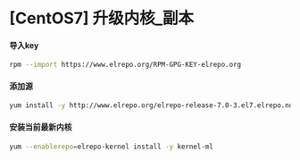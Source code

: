 # [CentOS7] 升级内核\_副本

#### 导入key

```bash
rpm --import https://www.elrepo.org/RPM-GPG-KEY-elrepo.org
```

#### 添加源

```bash
yum install -y http://www.elrepo.org/elrepo-release-7.0-3.el7.elrepo.noarch.rpm
```

#### 安装当前最新内核

```bash
yum --enablerepo=elrepo-kernel install -y kernel-ml
```
